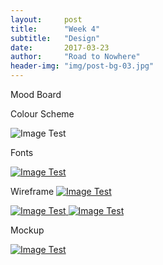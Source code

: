 ```yaml
---
layout:     post
title:      "Week 4"
subtitle:   "Design"
date:       2017-03-23
author:     "Road to Nowhere"
header-img: "img/post-bg-03.jpg"
---
```


Mood Board

Colour Scheme

<img src="{{ site.baseurl }}/images/blog/week4/colour2.PNG" alt="Image Test">

Fonts

<a href="#">
    <img src="{{ site.baseurl }}/images/blog/week4/fonts.PNG" alt="Image Test">
</a>

Wireframe
<a href="#">
    <img src="{{ site.baseurl }}/images/blog/week4/basicwireframe.PNG" alt="Image Test">
</a>

<a href="#">
    <img src="{{ site.baseurl }}/images/blog/week4/basicwireframe3.PNG" alt="Image Test">
</a>

<a href="#">
    <img src="{{ site.baseurl }}/images/blog/week4/basicwireframe4.PNG" alt="Image Test">
</a>



Mockup

<a href="#">
    <img src="{{ site.baseurl }}/images/blog/week4/mockup2.PNG" alt="Image Test">
</a>


